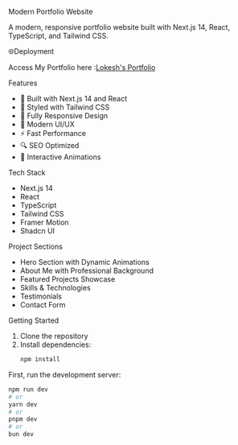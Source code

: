 Modern Portfolio Website

A modern, responsive portfolio website built with Next.js 14, React, TypeScript, and Tailwind CSS.

🌐Deployment

Access My Portfolio here :[Lokesh's Portfolio](https://lokeshparasuraman.github.io/New-portfolio)

Features

- 🚀 Built with Next.js 14 and React
- 💎 Styled with Tailwind CSS
- 📱 Fully Responsive Design
- 🎨 Modern UI/UX
- ⚡ Fast Performance
- 🔍 SEO Optimized
- 🌟 Interactive Animations

Tech Stack

- Next.js 14
- React
- TypeScript
- Tailwind CSS
- Framer Motion
- Shadcn UI

Project Sections

- Hero Section with Dynamic Animations
- About Me with Professional Background
- Featured Projects Showcase
- Skills & Technologies
- Testimonials
- Contact Form

Getting Started

1. Clone the repository
2. Install dependencies:
   ```bash
   npm install
   ```

First, run the development server:

```bash
npm run dev
# or
yarn dev
# or
pnpm dev
# or
bun dev
```
